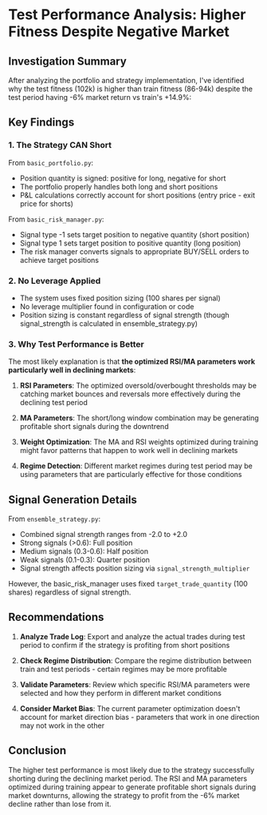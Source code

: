 # Test Performance Analysis: Higher Fitness Despite Negative Market

## Investigation Summary

After analyzing the portfolio and strategy implementation, I've identified why the test fitness (102k) is higher than train fitness (86-94k) despite the test period having -6% market return vs train's +14.9%:

## Key Findings

### 1. **The Strategy CAN Short**
From `basic_portfolio.py`:
- Position quantity is signed: positive for long, negative for short
- The portfolio properly handles both long and short positions
- P&L calculations correctly account for short positions (entry price - exit price for shorts)

From `basic_risk_manager.py`:
- Signal type -1 sets target position to negative quantity (short position)
- Signal type 1 sets target position to positive quantity (long position)
- The risk manager converts signals to appropriate BUY/SELL orders to achieve target positions

### 2. **No Leverage Applied**
- The system uses fixed position sizing (100 shares per signal)
- No leverage multiplier found in configuration or code
- Position sizing is constant regardless of signal strength (though signal_strength is calculated in ensemble_strategy.py)

### 3. **Why Test Performance is Better**

The most likely explanation is that **the optimized RSI/MA parameters work particularly well in declining markets**:

1. **RSI Parameters**: The optimized oversold/overbought thresholds may be catching market bounces and reversals more effectively during the declining test period

2. **MA Parameters**: The short/long window combination may be generating profitable short signals during the downtrend

3. **Weight Optimization**: The MA and RSI weights optimized during training might favor patterns that happen to work well in declining markets

4. **Regime Detection**: Different market regimes during test period may be using parameters that are particularly effective for those conditions

## Signal Generation Details

From `ensemble_strategy.py`:
- Combined signal strength ranges from -2.0 to +2.0
- Strong signals (>0.6): Full position
- Medium signals (0.3-0.6): Half position  
- Weak signals (0.1-0.3): Quarter position
- Signal strength affects position sizing via `signal_strength_multiplier`

However, the basic_risk_manager uses fixed `target_trade_quantity` (100 shares) regardless of signal strength.

## Recommendations

1. **Analyze Trade Log**: Export and analyze the actual trades during test period to confirm if the strategy is profiting from short positions

2. **Check Regime Distribution**: Compare the regime distribution between train and test periods - certain regimes may be more profitable

3. **Validate Parameters**: Review which specific RSI/MA parameters were selected and how they perform in different market conditions

4. **Consider Market Bias**: The current parameter optimization doesn't account for market direction bias - parameters that work in one direction may not work in the other

## Conclusion

The higher test performance is most likely due to the strategy successfully shorting during the declining market period. The RSI and MA parameters optimized during training appear to generate profitable short signals during market downturns, allowing the strategy to profit from the -6% market decline rather than lose from it.